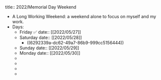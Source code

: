 title:: 2022/Memorial Day Weekend

- A Long Working Weekend: a weekend alone to focus on myself and my work.
- Days:
	- Friday ✅
	  date:: [[2022/05/27]]
	- Saturday
	  date:: [[2022/05/28]]
		- ((6292339a-dc62-49a7-86b9-999cc5156444))
	- Sunday
	  date:: [[2022/05/29]]
	- Monday
	  date:: [[2022/05/30]]
	-
	-
	-
	-